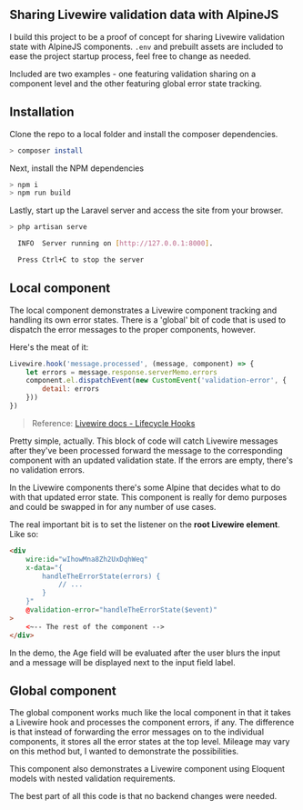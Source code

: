 ## Sharing Livewire validation data with AlpineJS

I build this project to be a proof of concept for sharing Livewire validation state with AlpineJS components.
`.env` and prebuilt assets are included to ease the project startup process, feel free to change as needed.

Included are two examples - one featuring validation sharing on a component level and the other featuring global error
state tracking.

## Installation

Clone the repo to a local folder and install the composer dependencies.

```bash
> composer install
```

Next, install the NPM dependencies

```bash
> npm i
> npm run build
```

Lastly, start up the Laravel server and access the site from your browser.

```bash
> php artisan serve

  INFO  Server running on [http://127.0.0.1:8000].

  Press Ctrl+C to stop the server
```

## Local component

The local component demonstrates a Livewire component tracking and handling its own error states. There is a 'global' bit
of code that is used to dispatch the error messages to the proper components, however.

Here's the meat of it:

```javascript
Livewire.hook('message.processed', (message, component) => {
    let errors = message.response.serverMemo.errors
    component.el.dispatchEvent(new CustomEvent('validation-error', {
        detail: errors
    }))
})
```
> Reference: [Livewire docs - Lifecycle Hooks](https://laravel-livewire.com/docs/2.x/lifecycle-hooks#js-hooks)

Pretty simple, actually. This block of code will catch Livewire messages after they've been processed forward the 
message to the corresponding component with an updated validation state. If the errors are empty, there's no validation
errors.

In the Livewire components there's some Alpine that decides what to do with that updated error state. This component 
is really for demo purposes and could be swapped in for any number of use cases.

The real important bit is to set the listener on the **root Livewire element**. Like so:

```html
<div 
    wire:id="wIhowMna8Zh2UxDqhWeq" 
    x-data="{
        handleTheErrorState(errors) {
            // ...
        }
    }"
    @validation-error="handleTheErrorState($event)" 
>
    <~-- The rest of the component -->
</div>
```

In the demo, the Age field will be evaluated after the user blurs the input and a message will be displayed next to
the input field label.

## Global component

The global component works much like the local component in that it takes a Livewire hook and processes the component
errors, if any. The difference is that instead of forwarding the error messages on to the individual components, it stores
all the error states at the top level. Mileage may vary on this method but, I wanted to demonstrate the possibilities.

This component also demonstrates a Livewire component using Eloquent models with nested validation requirements.

The best part of all this code is that no backend changes were needed.
